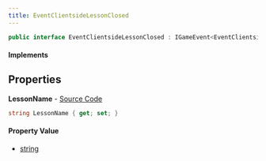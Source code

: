 ```yaml
---
title: EventClientsideLessonClosed
---
```


```csharp
public interface EventClientsideLessonClosed : IGameEvent<EventClientsideLessonClosed>
```

#### Implements

## Properties

**LessonName** - [Source Code](https://github.com/swiftly-solution/swiftlys2/blob/main/managed/src/SwiftlyS2.Generated/GameEvents/Interfaces/EventClientsideLessonClosed.cs#L20)

```csharp
string LessonName { get; set; }
```

#### Property Value

- [string](https://learn.microsoft.com/dotnet/api/system.string)

